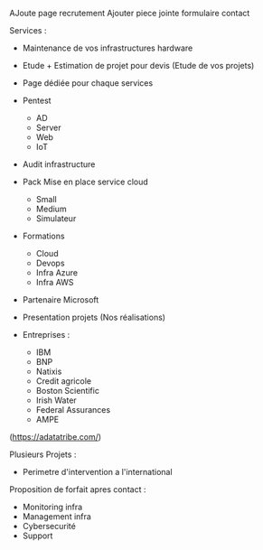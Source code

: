 AJoute page recrutement
Ajouter piece jointe formulaire contact

Services : 
- Maintenance de vos infrastructures hardware 
- Etude + Estimation de projet pour devis (Etude de vos projets)
- Page dédiée pour chaque services
- Pentest
  - AD
  - Server
  - Web
  - IoT
- Audit infrastructure

- Pack Mise en place service cloud
  - Small
  - Medium
  - Simulateur

- Formations
  - Cloud
  - Devops
  - Infra Azure
  - Infra AWS

- Partenaire Microsoft

- Presentation projets (Nos réalisations)

- Entreprises : 
  - IBM
  - BNP
  - Natixis
  - Credit agricole
  - Boston Scientific
  - Irish Water
  - Federal Assurances
  - AMPE

(https://adatatribe.com/)

Plusieurs Projets :
  - Perimetre d'intervention a l'international

Proposition de forfait apres contact : 
- Monitoring infra
- Management infra
- Cybersecurité
- Support